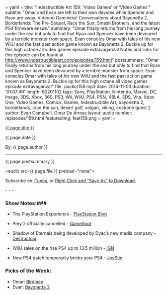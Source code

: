 = yaml =
title: "Indestructible Art 159: ‘Video Games’ or ‘Video Games’"
subtitle: "Omar and Evan are left to their own devices while Spencer and Ryan are away. Videooo Gammess! Conversations about Bayonetta 2, Borderlands: The Pre-Sequel, Race the Sun, Smash Brothers, and the latest PS4 firmware ensue."
summary: "Omar finally returns from his long journey under the sea but only to find that Ryan and Spencer have been devoured by a terrible monster from space. Evan consoles Omar with tales of his new WiiU and the fast past action game known as Bayonetta 2. Buckle up for this high octane all video games episode extravaganza! Notes and links for this episode can be found at http://www.indestructibleart.com/episodes/159.html"
postsummary: "Omar finally returns from his long journey under the sea but only to find that Ryan and Spencer have been devoured by a terrible monster from space. Evan consoles Omar with tales of his new WiiU and the fast past action game known as Bayonetta 2. Buckle up for this high octane all video games episode extravaganza!"
file: /audio/159.mp3
date: 2014-11-03
duration: '01:07:49'
length: 60201102
tags: Sony, PlayStation, Nintendo, Marvel, DC, Image, 3DS, Xbox, 360, PS3, Wii, WiiU, PS4, PSN, XBLA, 3DS, Vita, Xbox One, Video Games, Comics, Games, Indestructible Art, bayonetta 2, borderlands, race the sun, desert golf, volgarr, viking, costume quest 2
author: Evan Campbell, Omar De Armas
layout: audio
number: /episodes/159.html
featuredimg: feat159.png
= yaml =

<a href="{{ page.url }}" class='postTitleLink'><p class='postTitle'>{{ page.title }}</p></a>
<p class='postPublished'>{{ page.date }}</p>
<p class='postAuthor'>By: {{ page.author }}</p>
<hr>

<p class='podcastSummary'>{{ page.postsummary }}</p>

<audio src={{ page.file }} preload="none"></audio>
<p class='subLinks'>Subscribe on <a href='http://bit.ly/iapodcast'>iTunes</a>, or <a href={{ page.file }}>Right Click and "Save As" to Download</a>.</p>
- - -

### Show Notes:###
* The PlayStation Experience - [PlayStation Blog](http://blog.us.playstation.com/2014/10/10/youre-invited-playstation-experience-event-in-december/)

* Prey 2 officially cancelled - [GameSpot](http://www.gamespot.com/articles/prey-2-cancelled-bethesda-confirms/1100-6423293/)

* Shadow of Eternals being developed by Dyac’s new media company - [Destructoid](http://www.destructoid.com/denis-dyack-shadow-of-the-eternals-are-back-283316.phtml)

* WiiU sales on the rise PS4 up to 13.5 million - [IGN](http://www.ign.com/articles/2014/10/29/nintendo-financials-reveal-wii-u-sales-rise-but-still-slow)

* New PS4 patch temporarily bricks your PS4 - [JoyStiq](http://www.joystiq.com/2014/10/28/report-ps4-users-report-myriad-issues-following-2-0-update/)

### Picks of the Week: ###
* Omar: [Birdman](http://www.imdb.com/title/tt2562232/)
* Evan: [Bayonetta 2](http://www.amazon.com/Bayonetta-2-Nintendo-Wii-U/dp/B00DC7G1WE/ref=sr_1_1?s=videogames&ie=UTF8&qid=1415086642&sr=1-1&keywords=bayonetta+2)

